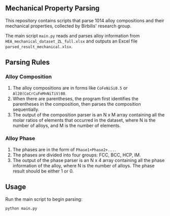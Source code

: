 ## Mechanical Property Parsing

This repository contains scripts that parse 1014 alloy compositions and their mechanical properties, collected by Birbilis' research group.

The main script `main.py` reads and parses alloy information from `HEA_mechanical_dataset_ZL_full.xlsx` and outputs an Excel file `parsed_result_mechanical.xlsx`.

## Parsing Rules

### Alloy Composition

1. The alloy compositions are in forms like `CoFeNiSi0.5` or `Al20(CoCrCuFeMnNiTiV)80`.
2. When there are parentheses, the program first identifies the parentheses in the composition, then parses the composition sequentially.
3. The output of the composition parser is an N x M array containing all the molar ratios of elements that occurred in the dataset, where N is the number of alloys, and M is the number of elements.

### Alloy Phase

1. The phases are in the form of `Phase1+Phase2+...`.
2. The phases are divided into four groups: FCC, BCC, HCP, IM.
3. The output of the phase parser is an N x 4 array containing all the phase information of the alloy, where N is the number of alloys. The phase result should be either 1 or 0.

## Usage

Run the main script to begin parsing:

```bash
python main.py

